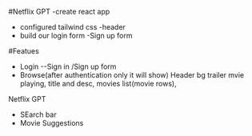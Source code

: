 #Netflix GPT
-create react app
- configured tailwind css
-header
- build our login form
-Sign up form


#Featues
 - Login
 --Sign in /Sign up form
 - Browse(after authentication only it will show)
    Header
 bg trailer mvie playing,
 title and desc,
  movies list(movie rows),

Netflix GPT
- SEarch bar
- Movie Suggestions
